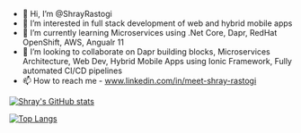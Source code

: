 - 👋 Hi, I’m @ShrayRastogi
- 👀 I’m interested in full stack development of web and hybrid mobile apps
- 🌱 I’m currently learning Microservices using .Net Core, Dapr, RedHat OpenShift, AWS, Angualr 11
- 💞️ I’m looking to collaborate on Dapr building blocks, Microservices Architecture, Web Dev, Hybrid Mobile Apps using Ionic Framework, Fully automated CI/CD pipelines
- 📫 How to reach me - www.linkedin.com/in/meet-shray-rastogi

[![Shray's GitHub stats](https://github-readme-stats.vercel.app/api?username=ShrayRastogi&show_icons=true&theme=nightowl
)](https://github.com/ShrayRastogi/github-readme-stats)

[![Top Langs](https://github-readme-stats.vercel.app/api/top-langs/?username=ShrayRastogi&langs_count=8)](https://github.com/ShrayRastogi/github-readme-stats)


<!---
ShrayRastogi/ShrayRastogi is a ✨ special ✨ repository because its `README.md` (this file) appears on your GitHub profile.
You can click the Preview link to take a look at your changes.
--->
